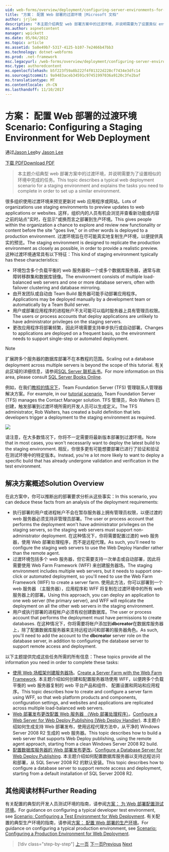 ```yaml
---
uid: web-forms/overview/deployment/configuring-server-environments-for-web-deployment/scenario-configuring-a-staging-environment-for-web-deployment
title: "方案： 配置 Web 部署的过渡环境 |Microsoft 文档"
author: jrjlee
description: "本主题介绍典型 web 部署方案中的过渡环境，并说明需要为了设置类似 env 完成的任务..."
ms.author: aspnetcontent
manager: wpickett
ms.date: 05/04/2012
ms.topic: article
ms.assetid: 5a8e49b7-5317-4125-b107-7e2466b47bb3
ms.technology: dotnet-webforms
ms.prod: .net-framework
msc.legacyurl: /web-forms/overview/deployment/configuring-server-environments-for-web-deployment/scenario-configuring-a-staging-environment-for-web-deployment
msc.type: authoredcontent
ms.openlocfilehash: b5f223f59a8b222f4f01322d228cf7434e3dfc14
ms.sourcegitcommit: 9a9483aceb34591c97451997036a9120c3fe2baf
ms.translationtype: MT
ms.contentlocale: zh-CN
ms.lasthandoff: 11/10/2017
---
```

<a name="scenario-configuring-a-staging-environment-for-web-deployment"></a><span data-ttu-id="742a4-103">方案： 配置 Web 部署的过渡环境</span><span class="sxs-lookup"><span data-stu-id="742a4-103">Scenario: Configuring a Staging Environment for Web Deployment</span></span>
====================
<span data-ttu-id="742a4-104">通过[Jason Lee](https://github.com/jrjlee)</span><span class="sxs-lookup"><span data-stu-id="742a4-104">by [Jason Lee](https://github.com/jrjlee)</span></span>

[<span data-ttu-id="742a4-105">下载 PDF</span><span class="sxs-lookup"><span data-stu-id="742a4-105">Download PDF</span></span>](https://msdnshared.blob.core.windows.net/media/MSDNBlogsFS/prod.evol.blogs.msdn.com/CommunityServer.Blogs.Components.WeblogFiles/00/00/00/63/56/8130.DeployingWebAppsInEnterpriseScenarios.pdf)

> <span data-ttu-id="742a4-106">本主题介绍典型 web 部署方案中的过渡环境，并说明需要为了设置相似的环境中完成的任务。</span><span class="sxs-lookup"><span data-stu-id="742a4-106">This topic describes a typical web deployment scenario for a staging environment and explains the tasks you need to complete in order to set up a similar environment.</span></span>


<span data-ttu-id="742a4-107">很多组织使用过渡环境来预览更新对 web 应用程序或网站。</span><span class="sxs-lookup"><span data-stu-id="742a4-107">Lots of organizations use staging environments to preview updates to web applications or websites.</span></span> <span data-ttu-id="742a4-108">这样，组织内的人员有机会浏览并查看新功能或内容之前的站点"实时，在显示"或换而言之部署到生产环境。</span><span class="sxs-lookup"><span data-stu-id="742a4-108">This gives people within the organization a chance to explore and review new functionality or content before the site "goes live," or in other words is deployed to a production environment.</span></span> <span data-ttu-id="742a4-109">过渡环境旨在尽可能真实地复制生产环境，以便提供真实的预览。</span><span class="sxs-lookup"><span data-stu-id="742a4-109">The staging environment is designed to replicate the production environment as closely as possible, in order to provide a realistic preview.</span></span> <span data-ttu-id="742a4-110">这种过渡环境通常具有以下特征：</span><span class="sxs-lookup"><span data-stu-id="742a4-110">This kind of staging environment typically has these characteristics:</span></span>

- <span data-ttu-id="742a4-111">环境包含多个负载平衡的 web 服务器和一个或多个数据库服务器，通常与故障转移群集和数据库镜像。</span><span class="sxs-lookup"><span data-stu-id="742a4-111">The environment consists of multiple load-balanced web servers and one or more database servers, often with failover clustering and database mirroring.</span></span>
- <span data-ttu-id="742a4-112">由开发团队或自动由 Team Build 服务器可能手动部署应用程序。</span><span class="sxs-lookup"><span data-stu-id="742a4-112">Applications may be deployed manually by a development team or automatically by a Team Build server.</span></span>
- <span data-ttu-id="742a4-113">用户或部署应用程序的进程帐户不太可能可以临时服务器上具有管理员权限。</span><span class="sxs-lookup"><span data-stu-id="742a4-113">The users or process accounts that deploy applications are unlikely to have administrator privileges on the staging servers.</span></span>
- <span data-ttu-id="742a4-114">更改应用程序将部署频繁，因此环境需要支持单步执行或自动部署。</span><span class="sxs-lookup"><span data-stu-id="742a4-114">Changes to applications are deployed on a frequent basis, so the environment needs to support single-step or automated deployment.</span></span>

> [!NOTE]
> <span data-ttu-id="742a4-115">扩展跨多个服务器的数据库部署不在本教程的范围。</span><span class="sxs-lookup"><span data-stu-id="742a4-115">Scaling out a database deployment across multiple servers is beyond the scope of this tutorial.</span></span> <span data-ttu-id="742a4-116">有关此区域的详细信息，请参阅[SQL Server 联机丛书](https://technet.microsoft.com/en-us/library/ms130214.aspx)。</span><span class="sxs-lookup"><span data-stu-id="742a4-116">For more information on this area, please consult [SQL Server Books Online](https://technet.microsoft.com/en-us/library/ms130214.aspx).</span></span>


<span data-ttu-id="742a4-117">例如，在我们[教程的情况下](../deploying-web-applications-in-enterprise-scenarios/enterprise-web-deployment-scenario-overview.md)，Team Foundation Server (TFS) 管理联系人管理器解决方案。</span><span class="sxs-lookup"><span data-stu-id="742a4-117">For example, in our [tutorial scenario](../deploying-web-applications-in-enterprise-scenarios/enterprise-web-deployment-scenario-overview.md), Team Foundation Server (TFS) manages the Contact Manager solution.</span></span> <span data-ttu-id="742a4-118">TFS 管理员，Rob Walters 已创建，触发部署到过渡环境所需的开发人员可以生成定义。</span><span class="sxs-lookup"><span data-stu-id="742a4-118">The TFS administrator, Rob Walters, has created a build definition that lets developers trigger a deployment to the staging environment as required.</span></span>

![](scenario-configuring-a-staging-environment-for-web-deployment/_static/image1.png)

<span data-ttu-id="742a4-119">请注意，在大多数情况下，你将不一定需要将最新版本部署到过渡环境。</span><span class="sxs-lookup"><span data-stu-id="742a4-119">Note that in most cases, you won't necessarily want to deploy the latest build to the staging environment.</span></span> <span data-ttu-id="742a4-120">相反，你很多更有可能想要部署已进行了验证和验证在测试环境中的特定版本。</span><span class="sxs-lookup"><span data-stu-id="742a4-120">Instead, you're a lot more likely to want to deploy a specific build that has already undergone validation and verification in the test environment.</span></span>

## <a name="solution-overview"></a><span data-ttu-id="742a4-121">解决方案概述</span><span class="sxs-lookup"><span data-stu-id="742a4-121">Solution Overview</span></span>

<span data-ttu-id="742a4-122">在此方案中，你可以推断出的部署要求分析从这些事实：</span><span class="sxs-lookup"><span data-stu-id="742a4-122">In this scenario, you can deduce these facts from an analysis of the deployment requirements:</span></span>

- <span data-ttu-id="742a4-123">执行部署的用户或进程帐户不会在暂存服务器上拥有管理员权限，以便过渡的 web 服务器必须支持非管理员部署。</span><span class="sxs-lookup"><span data-stu-id="742a4-123">The user or process account that performs the deployment won't have administrator privileges on the staging servers, so the staging web servers must support non-administrator deployment.</span></span> <span data-ttu-id="742a4-124">在这种情况下，你将需要配置过渡的 web 服务器，使用 Web 部署处理程序，而不是远程代理。</span><span class="sxs-lookup"><span data-stu-id="742a4-124">As such, you'll need to configure the staging web servers to use the Web Deploy Handler rather than the remote agent.</span></span>
- <span data-ttu-id="742a4-125">过渡环境包括多个 web 服务器，但它需要支持一次单击或自动部署，因此将需要使用 Web Farm Framework (WFF) 来创建服务器场。</span><span class="sxs-lookup"><span data-stu-id="742a4-125">The staging environment includes multiple web servers, but it needs to support one-click or automated deployment, so you'll need to use the Web Farm Framework (WFF) to create a server farm.</span></span> <span data-ttu-id="742a4-126">使用此方法，你可以部署到一个 web 服务器 （主服务器），应用程序和 WFF 将复制在过渡环境中的所有 web 服务器上的部署。</span><span class="sxs-lookup"><span data-stu-id="742a4-126">Using this approach, you can deploy an application to one web server (the primary server), and WFF will replicate the deployment on all the other web servers in the staging environment.</span></span>
- <span data-ttu-id="742a4-127">用户或执行部署的进程帐户必须有权创建数据库。</span><span class="sxs-lookup"><span data-stu-id="742a4-127">The user or process account that performs the deployment must have permissions to create databases.</span></span> <span data-ttu-id="742a4-128">在这种情况下，你将需要将帐户添加到**dbcreator**在数据库服务器上，除了配置数据库服务器来支持远程访问和部署的服务器角色。</span><span class="sxs-lookup"><span data-stu-id="742a4-128">As such, you'll need to add the account to the **dbcreator** server role on the database server, in addition to configuring the database server to support remote access and deployment.</span></span>

<span data-ttu-id="742a4-129">以下主题提供完成这些任务所需的所有信息：</span><span class="sxs-lookup"><span data-stu-id="742a4-129">These topics provide all the information you need in order to complete these tasks:</span></span>

- <span data-ttu-id="742a4-130">[使用 Web 场框架创建服务器场](creating-a-server-farm-with-the-web-farm-framework.md)。</span><span class="sxs-lookup"><span data-stu-id="742a4-130">[Create a Server Farm with the Web Farm Framework](creating-a-server-farm-with-the-web-farm-framework.md).</span></span> <span data-ttu-id="742a4-131">本主题介绍如何创建和配置服务器场使用 WFF，以便跨多个负载平衡的 web 服务器复制的 web 平台产品和组件、 配置设置和网站和应用程序。</span><span class="sxs-lookup"><span data-stu-id="742a4-131">This topic describes how to create and configure a server farm using WFF, so that web platform products and components, configuration settings, and websites and applications are replicated across multiple load-balanced web servers.</span></span>
- <span data-ttu-id="742a4-132">[Web 部署发布更改配置 Web 服务器 （Web 部署处理程序）](configuring-a-web-server-for-web-deploy-publishing-web-deploy-handler.md)。</span><span class="sxs-lookup"><span data-stu-id="742a4-132">[Configure a Web Server for Web Deploy Publishing (Web Deploy Handler)](configuring-a-web-server-for-web-deploy-publishing-web-deploy-handler.md).</span></span> <span data-ttu-id="742a4-133">本主题介绍如何生成支持 Web 部署发布，使用远程代理方法中，从干净的 Windows Server 2008 R2 生成的 web 服务器。</span><span class="sxs-lookup"><span data-stu-id="742a4-133">This topic describes how to build a web server that supports Web Deploy publishing, using the remote agent approach, starting from a clean Windows Server 2008 R2 build.</span></span>
- <span data-ttu-id="742a4-134">[配置数据库服务器的 Web 部署发布更改](configuring-a-database-server-for-web-deploy-publishing.md)。</span><span class="sxs-lookup"><span data-stu-id="742a4-134">[Configure a Database Server for Web Deploy Publishing](configuring-a-database-server-for-web-deploy-publishing.md).</span></span> <span data-ttu-id="742a4-135">本主题介绍如何配置数据库服务器以支持远程访问和部署，从 SQL Server 2008 R2 的默认安装。</span><span class="sxs-lookup"><span data-stu-id="742a4-135">This topic describes how to configure a database server to support remote access and deployment, starting from a default installation of SQL Server 2008 R2.</span></span>

## <a name="further-reading"></a><span data-ttu-id="742a4-136">其他阅读材料</span><span class="sxs-lookup"><span data-stu-id="742a4-136">Further Reading</span></span>

<span data-ttu-id="742a4-137">有关配置的典型的开发人员测试环境的指南，请参阅[方案： 为 Web 部署配置测试环境](scenario-configuring-a-test-environment-for-web-deployment.md)。</span><span class="sxs-lookup"><span data-stu-id="742a4-137">For guidance on configuring a typical developer test environment, see [Scenario: Configuring a Test Environment for Web Deployment](scenario-configuring-a-test-environment-for-web-deployment.md).</span></span> <span data-ttu-id="742a4-138">有关配置的典型生产环境的指南，请参阅[方案： 配置 Web 部署的生产环境](scenario-configuring-a-production-environment-for-web-deployment.md)。</span><span class="sxs-lookup"><span data-stu-id="742a4-138">For guidance on configuring a typical production environment, see [Scenario: Configuring a Production Environment for Web Deployment](scenario-configuring-a-production-environment-for-web-deployment.md).</span></span>

>[!div class="step-by-step"]
<span data-ttu-id="742a4-139">[上一页](scenario-configuring-a-test-environment-for-web-deployment.md)
[下一页](scenario-configuring-a-production-environment-for-web-deployment.md)</span><span class="sxs-lookup"><span data-stu-id="742a4-139">[Previous](scenario-configuring-a-test-environment-for-web-deployment.md)
[Next](scenario-configuring-a-production-environment-for-web-deployment.md)</span></span>
